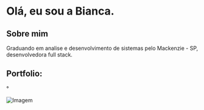 # Olá, eu sou a Bianca.

##  Sobre mim
Graduando em analise e desenvolvimento de sistemas pelo Mackenzie - SP, desenvolvedora full stack.

<!-- Portfolio -->
## Portfolio:
°

<p align="left">
  <img align="center" src="https://github.com/VariableBee/VariableBee/assets/77739311/4e9f41af-6b57-49a7-b15a-74322e96b4d7" alt="Imagem">
</p>
